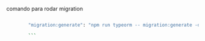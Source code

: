 comando para rodar migration

```sh

		"migration:generate": "npm run typeorm -- migration:generate -d src/dataSource.ts --outputJs=false",

        ```